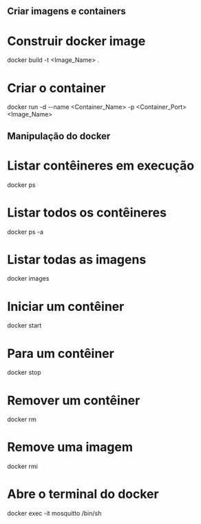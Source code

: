 ## Criar imagens e containers
# Construir docker image
docker build -t <Image_Name> .

# Criar o container
docker run -d --name <Container_Name> -p <Container_Port> <Image_Name>

## Manipulação do docker
# Listar contêineres em execução
docker ps

# Listar todos os contêineres
docker ps -a

# Listar todas as imagens
docker images

# Iniciar um contêiner
docker start <ID ou NOME_DO_CONTAINER>

# Para um contêiner
docker stop <ID ou NOME_DO_CONTAINER>

# Remover um contêiner
docker rm <ID ou NOME_DO_CONTAINER>

# Remove uma imagem
docker rmi <NOME ou ID_DA_IMAGEM>

# Abre o terminal do docker
docker exec -it mosquitto /bin/sh
